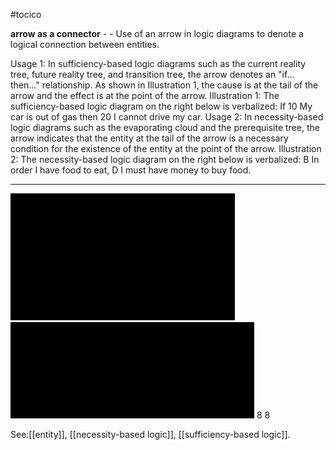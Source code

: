 #tocico

<b>arrow as a connector</b> - - Use of an arrow in logic diagrams to denote a logical connection between entities.

Usage 1: In sufficiency-based logic diagrams such as the current reality tree, future reality tree, and transition tree, the arrow denotes an "if... then..." relationship.  As shown in Illustration 1, the cause is at the tail of the arrow and the effect is at the point of the arrow.
Illustration 1: The sufficiency-based logic diagram on the right below is verbalized: If 10 My car is out of gas then 20 I cannot drive my car. 
 Usage 2: In necessity-based logic diagrams such as the evaporating cloud and the prerequisite tree, the arrow indicates that the entity at the tail of the arrow is a necessary condition for the existence of the entity at the point of the arrow.
Illustration 2: The necessity-based logic diagram on the right below is verbalized:  B In order I have food to eat, D I must have money to buy food. 
 
<hr/>
<img src="./tocico_dictionary_2nd_editio-8_1.png"/>
<img src="./tocico_dictionary_2nd_editio-8_2.png"/>
8 
8 



See:[[entity]], [[necessity-based logic]], [[sufficiency-based logic]].





